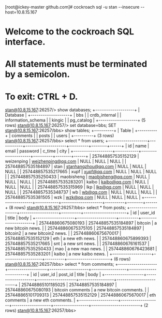 [root@ickey-master github.com]# cockroach sql -u stan --insecure --host=10.8.15.167
# Welcome to the cockroach SQL interface.
# All statements must be terminated by a semicolon.
# To exit: CTRL + D.
stan@10.8.15.167:26257/> show databases;
+--------------------+
|      Database      |
+--------------------+
| bbs                |
| crdb_internal      |
| information_schema |
| kingic             |
| pg_catalog         |
+--------------------+
(5 rows)
stan@10.8.15.167:26257/> set database=bbs;
SET
stan@10.8.15.167:26257/bbs> show tables;
+----------+
|  Table   |
+----------+
| comments |
| posts    |
| users    |
+----------+
(3 rows)
stan@10.8.15.167:26257/bbs> select * from users;
+--------------------+------------+---------------------+----------+--------+------+
|         id         |    name    |        email        | password | c_time | city |
+--------------------+------------+---------------------+----------+--------+------+
| 257448857535152129 | weizenping | weizhenping@qq.com  | NULL     | NULL   | NULL |
| 257448857535184897 | stan       | stanhangzhou@qq.com | NULL     | NULL   | NULL |
| 257448857535217665 | xupf       | xupf@qq.com         | NULL     | NULL   | NULL |
| 257448857535250433 | maobisheng | maobisheng@qq.com   | NULL     | NULL   | NULL |
| 257448857535283201 | kaibo      | kaibo@qq.com        | NULL     | NULL   | NULL |
| 257448857535315969 | lkp        | lkp@qq.com          | NULL     | NULL   | NULL |
| 257448857535348737 | wb         | wb@qq.com           | NULL     | NULL   | NULL |
| 257448857535381505 | wzk        | wzk@qq.com          | NULL     | NULL   | NULL |
+--------------------+------------+---------------------+----------+--------+------+
(8 rows)
stan@10.8.15.167:26257/bbs> select * from posts;
+--------------------+--------------------+----------+----------------------+
|         id         |      user_id       |  title   |         body         |
+--------------------+--------------------+----------+----------------------+
| 257448860675080193 | 257448857535184897 | bitcoin  | a new bitcoin news.  |
| 257448860675375105 | 257448857535184897 | bitcoin2 | a new bitcoin2 news. |
| 257448860675670017 | 257448857535152129 | eth      | a new eth news.      |
| 257448860675899393 | 257448857535217665 | snt      | a new snt news.      |
| 257448860676161537 | 257448857535250433 | mao      | a new mao news.      |
| 257448860676423681 | 257448857535283201 | kaibo    | a new kaibo news.    |
+--------------------+--------------------+----------+----------------------+
(6 rows)
stan@10.8.15.167:26257/bbs> select * from comments;
+--------------------+--------------------+--------------------+------------------+-------------------------+
|         id         |      user_id       |      post_id       |      title       |          body           |
+--------------------+--------------------+--------------------+------------------+-------------------------+
| 257448865101185025 | 257448857535184897 | 257448860675080193 | bitcoin comments | a new bitcoin comments. |
| 257448865101709313 | 257448857535152129 | 257448860675670017 | eth comments     | a new eth comments.     |
+--------------------+--------------------+--------------------+------------------+-------------------------+
(2 rows)
stan@10.8.15.167:26257/bbs>  

